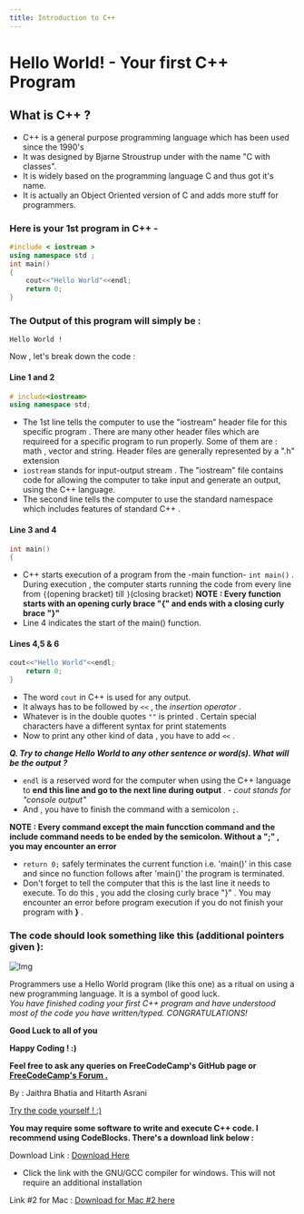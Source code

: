 ```yaml
---
title: Introduction to C++
---
```

# Hello World! - Your first C++ Program

## What is C++  ?

* C++ is a general purpose programming language which has been used since the 1990's
* It was designed by Bjarne Stroustrup under with the name "C with classes".
* It is widely based on the programming language C and thus got it's name.
* It is actually an Object Oriented version of C and adds more stuff for programmers.


### Here is your 1st program in C++ -

```C++
#include < iostream >
using namespace std ;
int main()
{
    cout<<"Hello World"<<endl;
    return 0;
}
```

### The Output of this program will simply be :

```
Hello World !
```

Now , let's break down the code :

#### Line 1 and 2

```C++
# include<iostream>
using namespace std;
```

* The 1st line tells the computer to use the "iostream" header file for this specific program . There are many other header files which are requireed for a specific program to run properly. Some of them are : math , vector and string. Header files are generally represented by a ".h" extension
* `iostream` stands for input-output stream . The "iostream" file contains code for allowing the computer to take input and generate an output, using the C++ language.
* The second line tells the computer to use the standard namespace which includes features of standard C++ .

#### Line 3 and 4

```C++
int main()
{
```

* C++ starts execution of a program from the -main function- `int main()` . During execution , the computer starts running the code from every line from `{`(opening bracket) till `}`(closing bracket)
  **NOTE : Every function starts with an opening curly brace "{" and ends with a closing curly brace "}"**
* Line 4 indicates the start of the main() function. 

#### Lines 4,5 & 6

```C++
cout<<"Hello World"<<endl;
    return 0;
}
```

* The word `cout` in C++ is used for any output. 
* It always has to be followed by `<<` , the _insertion operator_ . 
* Whatever is in the double quotes `""` is printed . Certain special characters have a different syntax for print statements   
* Now to print any other kind of data , you have to  add `<<` .

***Q. Try to change Hello World to any other sentence or word(s). What will be the output ?***

* `endl` is a reserved word for the computer when using the C++ language to **end this line and go to the next line during output** .   - _cout stands for "console output"_
* And , you have to finish the command with a semicolon `;`.

**NOTE : Every command except the main funcction command and the include command needs to be ended by the semicolon. Without a ";" , you may encounter an error**

* `return 0;` safely terminates the current function i.e. 'main()' in this case and since no function follows after 'main()' the program is terminated. 
* Don't forget to tell the computer that this is the last line it needs to execute. To do this , you add the closing curly brace "}" . You may encounter an error before program execution if you do not finish your program with **}** .

### The code should look something like this (additional pointers given ):

![Img](https://i.imgur.com/d1liGwI.png)

Programmers use a Hello World program (like this one) as a ritual on using a new programming language. It is a symbol of good luck.  
_You have finished coding your first C++ program and have understood most of the code you have written/typed. CONGRATULATIONS!_
 
 **Good Luck to all of you** 
 
 **Happy Coding ! :)**
 
 **Feel free to ask any queries on FreeCodeCamp's GitHub page or [FreeCodeCamp's Forum .](https://forum.freecodecamp.org/)**

By : Jaithra Bhatia and Hitarth Asrani

 <a href='https://repl.it/L4k3' target='_blank' rel='nofollow'>Try the code yourself ! :) </a>

**You may require some software to write and execute C++ code. I recommend using CodeBlocks. There's a download link below :**

Download Link : [Download Here](http://www.codeblocks.org/downloads/26)

* Click the link with the GNU/GCC compiler for windows. This will not require an additional installation

Link #2 for Mac : [Download for Mac #2 here](https://developer.apple.com/xcode/)
